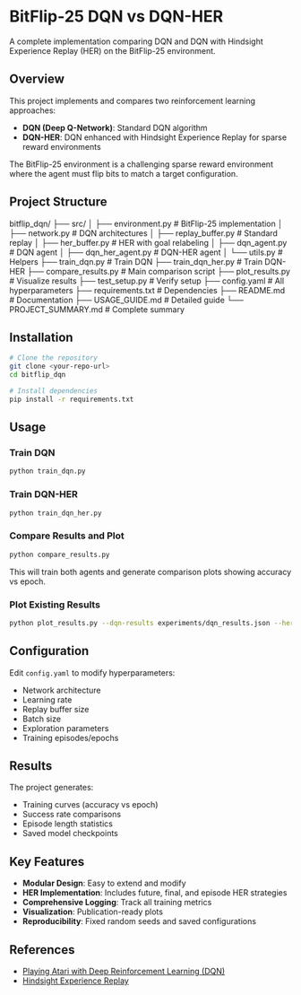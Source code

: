 # BitFlip-25 DQN vs DQN-HER

A complete implementation comparing DQN and DQN with Hindsight Experience Replay (HER) on the BitFlip-25 environment.

## Overview

This project implements and compares two reinforcement learning approaches:
- **DQN (Deep Q-Network)**: Standard DQN algorithm
- **DQN-HER**: DQN enhanced with Hindsight Experience Replay for sparse reward environments

The BitFlip-25 environment is a challenging sparse reward environment where the agent must flip bits to match a target configuration.

## Project Structure

bitflip_dqn/
├── src/
│   ├── environment.py       # BitFlip-25 implementation
│   ├── network.py          # DQN architectures
│   ├── replay_buffer.py    # Standard replay
│   ├── her_buffer.py       # HER with goal relabeling
│   ├── dqn_agent.py        # DQN agent
│   ├── dqn_her_agent.py    # DQN-HER agent
│   └── utils.py            # Helpers
├── train_dqn.py            # Train DQN
├── train_dqn_her.py        # Train DQN-HER
├── compare_results.py      # Main comparison script
├── plot_results.py         # Visualize results
├── test_setup.py           # Verify setup
├── config.yaml             # All hyperparameters
├── requirements.txt        # Dependencies
├── README.md              # Documentation
├── USAGE_GUIDE.md         # Detailed guide
└── PROJECT_SUMMARY.md     # Complete summary

## Installation

```bash
# Clone the repository
git clone <your-repo-url>
cd bitflip_dqn

# Install dependencies
pip install -r requirements.txt
```

## Usage

### Train DQN

```bash
python train_dqn.py
```

### Train DQN-HER

```bash
python train_dqn_her.py
```

### Compare Results     and Plot

```bash
python compare_results.py
```

This will train both agents and generate comparison plots showing accuracy vs epoch.

### Plot Existing Results

```bash
python plot_results.py --dqn-results experiments/dqn_results.json --her-results experiments/dqn_her_results.json
```

## Configuration

Edit `config.yaml` to modify hyperparameters:
- Network architecture
- Learning rate
- Replay buffer size
- Batch size
- Exploration parameters
- Training episodes/epochs

## Results

The project generates:
- Training curves (accuracy vs epoch)
- Success rate comparisons
- Episode length statistics
- Saved model checkpoints

## Key Features

- **Modular Design**: Easy to extend and modify
- **HER Implementation**: Includes future, final, and episode HER strategies
- **Comprehensive Logging**: Track all training metrics
- **Visualization**: Publication-ready plots
- **Reproducibility**: Fixed random seeds and saved configurations

## References

- [Playing Atari with Deep Reinforcement Learning (DQN)](https://arxiv.org/abs/1312.5602)
- [Hindsight Experience Replay](https://arxiv.org/abs/1707.01495)